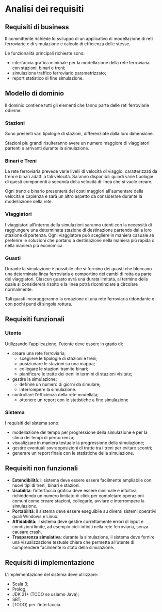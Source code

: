 # Analisi dei requisiti

## Requisiti di business

Il committente richiede lo sviluppo di un applicativo di modellazione di reti ferroviarie e di simulazione e calcolo di efficienza delle stesse.

Le funzionalità principali richieste sono:

*   interfaccia grafica minimale per la modellazione della rete ferroviaria con stazioni, binari e treni;
*   simulazione traffico ferroviario parametrizzato;
*   report statistico di fine simulazione.

## Modello di dominio

Il dominio contiene tutti gli elementi che fanno parte delle reti ferroviarie odierne.

### Stazioni

Sono presenti vari tipologie di stazioni, differenziate dalla loro dimensione.

Stazioni più grandi risulteranno avere un numero maggiore di viaggiatori partenti e arrivanti durante la simulazione.

### Binari e Treni

La rete ferroviaria prevede varie livelli di velocità di viaggio, caratterizzati da treni e binari adatti a tali velocità. Saranno disponibili quindi varie tipologie di questi componenti a seconda della velocità di linea che si vuole creare.

Ogni treno e binario presenterà dei costi maggiori all'aumentare della velocità e capienza e sarà un altro aspetto da considerare durante la modellazione della rete.

### Viaggiatori

I viaggiatori all'interno della simulazioni saranno utenti con la necessità di raggiungere una determinata stazione di destinazione partendo dalla loro stazione di partenza. Ogni viaggiatore può scegliere in maniera casuale se preferire le soluzioni che portano a destinazione nella maniera più rapida o nella maniera più economica.

### Guasti

Durante la simulazione è possibile che si formino dei guasti che bloccano una determinata linea ferroviaria e comportino dei cambi di rotta da parte dei viaggiatori. Ciascun guasto avrà una durata limitata, al termine della quale si considererà risolto e la linea potrà ricominciare a circolare normalmente.

Tali guasti incoraggeranno la creazione di una rete ferroviaria ridondante e con pochi punti di singola rottura.

## Requisiti funzionali
### Utente

Utilizzando l'applicazione, l'utente deve essere in grado di:

*   creare una rete ferroviaria;
    *   scegliere le tipologie di stazioni e treni;
    *   posizionare le stazioni su una mappa;
    *   collegare le stazioni tramite binari;
    *   pianificare le tratte dei treni in termini di stazioni visitate;
*   gestire la simulazione;
    *   definire un numero di giorni da simulare;
    *   interrompere la simulazione.
*   controllare l'efficienza della rete modellata;
    *   ottenere un report con le statistiche a fine simulazione

### Sistema

I requisiti del sistema sono:

*   modellazione del tempo per progressione della simulazione e per la stima dei tempi di percorrenza;
*   visualizzare in maniera testuale la progressione della simulazione;
*   gestire eventuali sovrapposizioni di tratte tra i treni per evitare scontri;
*   generare un report finale con le statistiche della simulazione.

## Requisiti non funzionali

*   **Estendibilità**: il sistema deve essere essere facilmente ampliabile con nuovi tipi di treni, binari e stazioni.
*   **Usabilità**: l’interfaccia grafica deve essere minimale e intuitiva, richiedendo un numero limitato di click per completare operazioni comuni come creare stazioni, collegarle, avviare e interrompere la simulazione.
*   **Portabilità**: il sistema deve essere eseguibile su diversi sistemi operativi quali Windows e Linux.
*   **Affidabilità**: il sistema deve gestire correttamente errori di input e condizioni limite, ad esempio cicli infiniti nella rete ferroviaria, senza causare crash.
*   **Trasparenza simulativa**: durante la simulazione, il sistema deve fornire una visualizzazione testuale chiara che permetta all'utente di comprendere facilmente lo stato della simulazione.

## Requisiti di implementazione

L'implementazione del sistema deve utilizzare:

*   Scala 3;
*   Prolog;
*   JDK 21+ (TODO se usiamo Java);
*   SBT;
*   (TODO) per l'interfaccia.